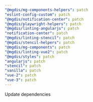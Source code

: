 ```yaml
---
"@mgdis/mg-components-helpers": patch
"eslint-config-custom": patch
"@mgdis/notification-center": patch
"@mgdis/playwright-helpers": patch
"@mgdis/linting-angularjs": patch
"notification-center": patch
"@mgdis/linting-stencil": patch
"@mgdis/stencil-helpers": patch
"@mgdis/mg-components": patch
"@mgdis/linting-vue2": patch
"@mgdis/styles": patch
"angularjs": patch
"stencil": patch
"vanilla": patch
"vue-2": patch
"vue-3": patch
---
```


Update dependencies
